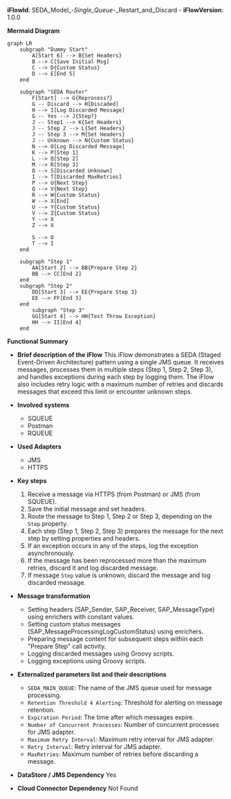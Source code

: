 **iFlowId**: SEDA_Model_-_Single_Queue_-_Restart_and_Discard - **iFlowVersion**: 1.0.0

**Mermaid Diagram**
```mermaid
graph LR
    subgraph "Dummy Start"
        A[Start 6] --> B{Set Headers}
        B --> C[Save Initial Msg]
        C --> D{Custom Status}
        D --> E[End 5]
    end

    subgraph "SEDA Router"
        F[Start] --> G{Reprocess?}
        G -- Discard --> H[Discaded]
        H --> I[Log Discarded Message]
        G -- Yes --> J{Step?}
        J -- Step1 --> K{Set Headers}
        J -- Step 2 --> L{Set Headers}
        J -- Step 3 --> M{Set Headers}
        J -- Unknown --> N{Custom Status}
        N --> O[Log Discarded Message]
        K --> P[Step 1]
        L --> Q[Step 2]
        M --> R[Step 3]
        O --> S[Discarded Unknown]
        I --> T[Discarded MaxRetries]
        P --> U{Next Step}
        Q --> V{Next Step}
        R --> W{Custom Status}
        W --> X[End]
        U --> Y{Custom Status}
        V --> Z{Custom Status}
        Y --> X
        Z --> X

        S --> O
        T --> I
    end

    subgraph "Step 1"
        AA[Start 2] --> BB{Prepare Step 2}
        BB --> CC[End 2]
    end
    subgraph "Step 2"
        DD[Start 3] --> EE{Prepare Step 3}
        EE --> FF[End 3]
    end
        subgraph "Step 3"
        GG[Start 4] --> HH{Test Throw Exception}
        HH --> II[End 4]
    end
```
**Functional Summary**
- **Brief description of the iFlow**
This iFlow demonstrates a SEDA (Staged Event-Driven Architecture) pattern using a single JMS queue. It receives messages, processes them in multiple steps (Step 1, Step 2, Step 3), and handles exceptions during each step by logging them. The iFlow also includes retry logic with a maximum number of retries and discards messages that exceed this limit or encounter unknown steps.

- **Involved systems**
    - SQUEUE
    - Postman
    - RQUEUE

- **Used Adapters**
    - JMS
    - HTTPS

- **Key steps**
    1.  Receive a message via HTTPS (from Postman) or JMS (from SQUEUE).
    2.  Save the initial message and set headers.
    3.  Route the message to Step 1, Step 2 or Step 3, depending on the `Step` property.
    4.  Each step (Step 1, Step 2, Step 3) prepares the message for the next step by setting properties and headers.
    5.  If an exception occurs in any of the steps, log the exception asynchronously.
    6.  If the message has been reprocessed more than the maximum retries, discard it and log discarded message.
    7.  If message `Step` value is unknown, discard the message and log discarded message.

- **Message transformation**
    - Setting headers (SAP_Sender, SAP_Receiver, SAP_MessageType) using enrichers with constant values.
    - Setting custom status messages (SAP_MessageProcessingLogCustomStatus) using enrichers.
    - Preparing message content for subsequent steps within each "Prepare Step" call activity.
    - Logging discarded messages using Groovy scripts.
    - Logging exceptions using Groovy scripts.

- **Externalized parameters list and their descriptions**
    - `SEDA_MAIN_QUEUE`: The name of the JMS queue used for message processing.
    - `Retention Threshold 4 Alerting`: Threshold for alerting on message retention.
    - `Expiration Period`: The time after which messages expire.
    - `Number of Concurrent Processes`: Number of concurrent processes for JMS adapter.
    - `Maximum Retry Interval`: Maximum retry interval for JMS adapter.
    - `Retry Interval`: Retry interval for JMS adapter.
    - `MaxRetries`: Maximum number of retries before discarding a message.

- **DataStore / JMS Dependency**
Yes

- **Cloud Connector Dependency**
Not Found